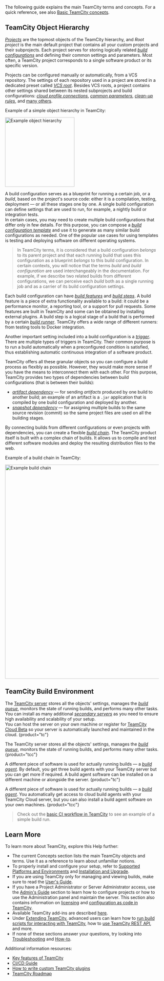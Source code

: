 [//]: # (title: Introduction to TeamCity Terminology)
[//]: # (auxiliary-id: Introduction to TeamCity Terminology)

The following guide explains the main TeamCity terms and concepts. For a quick reference, see also [Basic TeamCity concepts](continuous-integration-with-teamcity.md#Basic+TeamCity+concepts).

## TeamCity Object Hierarchy

_[Projects](project.md)_ are the topmost objects of the TeamCity hierarchy, and _Root project_ is the main default project that contains all your custom projects and their subprojects. Each project serves for storing logically related _[build configurations](build-configuration.md)_ and defining their common settings and parameters. Most often, a TeamCity project corresponds to a single software product or its specific version.

Projects can be configured manually or automatically, from a VCS repository. The settings of each repository used in a project are stored in a dedicated preset called _[VCS root](vcs-root.md)_. Besides VCS roots, a project contains other settings shared between its nested subprojects and build configurations: _[cloud profile connections](teamcity-integration-with-cloud-solutions.md)_, _[common parameters](project-and-agent-level-build-parameters.md)_, _[clean-up rules](clean-up.md)_, and [many others](creating-and-editing-projects.md).

Example of a simple object hierarchy in TeamCity:

<img src="ex-hierarchy.png" alt="Example object hierarchy" width="227"/>

A build configuration serves as a blueprint for running a certain job, or a _build_, based on the project's source code: either it is a compilation, testing, deployment — or all these stages one by one. A single build configuration can define settings that are used to run, for example, a nightly build or integration tests.   
In certain cases, you may need to create multiple build configurations that differ only in few details. For this purpose, you can compose a _[build configuration template](build-configuration-template.md)_ and use it to generate as many similar build configurations as needed. One of the popular use cases for using templates is testing and deploying software on different operating systems.

>In TeamCity terms, it is considered that a build configuration _belongs_ to its parent project and that each running build that uses this configuration as a blueprint _belongs_ to this build configuration. In certain contexts, you will notice that the terms _build_ and _build configuration_ are used interchangeably in the documentation. For example, if we describe two related builds from different configurations, we can perceive each _build_ both as a single running job and as a carrier of its build configuration settings.

Each build configuration can have _[build features](adding-build-features.md)_ and _[build steps](configuring-build-steps.md)_. A build feature is a piece of extra functionality available to a build: it could be a performance monitor, a reporting tool, or a support for pull requests. Some features are built in TeamCity and some can be obtained by installing external plugins. A build step is a logical stage of a build that is performed by a certain _[build runner](build-runner.md)_. TeamCity offers a wide range of different runners: from testing tools to Docker integration.

Another important setting included into a build configuration is a _[trigger](configuring-build-triggers.md)_. There are multiple types of triggers in TeamCity. Their common purpose is to run a build automatically when a preconfigured condition is satisfied, thus establishing automatic continuous integration of a software product.

TeamCity offers all these granular objects so you can configure a build process as flexibly as possible. However, they would make more sense if you have the means to interconnect them with each other. For this purpose, TeamCity provides two types of dependencies between build configurations (that is between their builds):
* _[artifact dependency](artifact-dependencies.md)_ — for sending _artifacts_ produced by one build to another build; an example of an artifact is a `.jar` application that is compiled by one build configuration and deployed by another.
* _[snapshot dependency](snapshot-dependencies.md)_ — for assigning multiple builds to the same source revision (commit) so the same project files are used on all the building stages.

By connecting builds from different configurations or even projects with dependencies, you can create a flexible _[build chain](build-chain.md)_. The TeamCity product itself is built with a complex chain of builds. It allows us to compile and test different software modules and deploy the resulting distribution files to the web.

Example of a build chain in TeamCity:

<img src="ex-build-chain.png" alt="Example build chain" width="700"/>

## TeamCity Build Environment

The [TeamCity server](installing-and-configuring-the-teamcity-server.md) stores all the objects' settings, manages the _[build queue](build-queue.md)_, monitors the state of running builds, and performs many other tasks. You can install as many additional _[secondary servers](multinode-setup.md)_ as you need to ensure high availability and scalability of your setup.   
You can host the server on your own machine or register for [TeamCity Cloud Beta](https://www.jetbrains.com/teamcity/cloud/) so your server is automatically launched and maintained in the cloud.
{product="tc"}

The TeamCity server stores all the objects' settings, manages the _[build queue](build-queue.md)_, monitors the state of running builds, and performs many other tasks.
{product="tcc"}

A different piece of software is used for actually running builds — a _[build agent](build-agent.md)_. By default, you get three build agents with your TeamCity server but you can get more if required. A build agent software can be installed on a different machine or alongside the server.
{product="tc"}

A different piece of software is used for actually running builds — a _[build agent](build-agent.md)_. You automatically get access to cloud build agents with your TeamCity Cloud server, but you can also install a build agent software on your own machines.
{product="tcc"}

>Check out the [basic CI workflow in TeamCity](continuous-integration-with-teamcity.md#Basic+CI+Workflow+in+TeamCity) to see an example of a simple build run.

## Learn More

To learn more about TeamCity, explore this Help further:
* The current Concepts section lists the main TeamCity objects and terms. Use it as a reference to learn about unfamiliar notions.
* To properly install and configure your setup, refer to [Supported Platforms and Environments](supported-platforms-and-environments.md) and [Installation and Upgrade](installation-and-upgrade.md).
* If you are using TeamCity only for managing and viewing builds, make sure to read the [User's Guide](user-s-guide.md).
* If you have a Project Administrator or Server Administrator access, use the [Admin's Guide](administrator-s-guide.md) section to learn how to configure projects or how to use the Administration panel and maintain the server. This section also contains information on [licensing](licensing-policy.md) and [configuration as code in TeamCity](kotlin-dsl.md).
* Available TeamCity add-ins are described [here](installing-tools.md).
* Under [Extending TeamCity](extending-teamcity.md), advanced users can learn how to [run build scripts for interacting with TeamCity](build-script-interaction-with-teamcity.md), how to [use TeamCity REST API](https://www.jetbrains.com/help/teamcity/rest/teamcity-rest-api-documentation.html), and more.
* If none of these sections answer your questions, try looking into [Troubleshooting](troubleshooting.md) and [How-to](how-to.md).

Additional information resources:

* [Key features of TeamCity](https://www.jetbrains.com/teamcity/features/)
* [CI/CD Guide](https://www.jetbrains.com/teamcity/ci-cd-guide/)
* [How to write custom TeamCity plugins](https://plugins.jetbrains.com/docs/teamcity/developing-teamcity-plugins.html)
* [TeamCity Roadmap](https://www.jetbrains.com/teamcity/roadmap/)